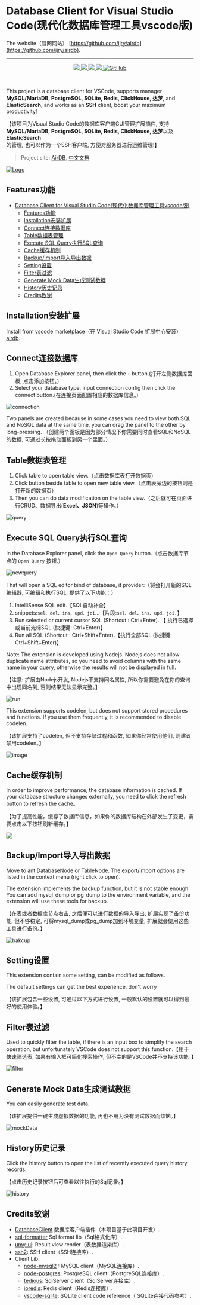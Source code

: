 # Database Client for Visual Studio Code(现代化数据库管理工具vscode版)

The website（官网网站）  [https://github.com/ijry/airdb](https://github.com/ijry/airdb).

---

<p align="center">
<a href="https://marketplace.visualstudio.com/items?itemName=jry.airdb">
    <img src="https://img.shields.io/vscode-marketplace/v/jry.airdb.png?label=vscode%20marketplace">
  </a>
  <a href="https://marketplace.visualstudio.com/items?itemName=jry">
    <img src="https://vsmarketplacebadge.apphb.com/installs-short/jry.airdb.png">
  </a>
  <a href="https://github.com/ijry/airdb">
    <img src="https://img.shields.io/github/stars/ijry/airdb?logo=github&style=flat">
  </a>
  <a href="https://marketplace.visualstudio.com/items?itemName=jry">
    <img src="https://img.shields.io/vscode-marketplace/r/jry.airdb.png">
  </a>
  <a href="https://marketplace.visualstudio.com/items?itemName=jry">
    <img alt="GitHub" src="https://img.shields.io/github/license/ijry/airdb">
  </a>
</p>
<br>

This project is a database client for VSCode, supports manager **MySQL/MariaDB, PostgreSQL, SQLite, Redis, ClickHouse, 达梦**, and **ElasticSearch**, and works as an **SSH** client, boost your maximum productivity!

【该项目为Visual Studio Code的数据库客户端GUI管理扩展插件, 支持**MySQL/MariaDB, PostgreSQL, SQLite, Redis, ClickHouse, 达梦**以及**ElasticSearch**的管理, 也可以作为一个SSH客户端, 方便对服务器进行运维管理!】

> Project site: [AirDB](https://github.com/ijry/airdb), [中文文档](README_CN.md)

[![Logo](./public/logo_dark.png)](https://airdb.lingyun.net)

## Features功能

- [Database Client for Visual Studio Code(现代化数据库管理工具vscode版)](#database-client-for-visual-studio-code现代化数据库管理工具vscode版)
  - [Features功能](#features功能)
  - [Installation安装扩展](#installation安装扩展)
  - [Connect连接数据库](#connect连接数据库)
  - [Table数据表管理](#table数据表管理)
  - [Execute SQL Query执行SQL查询](#execute-sql-query执行sql查询)
  - [Cache缓存机制](#cache缓存机制)
  - [Backup/Import导入导出数据](#backupimport导入导出数据)
  - [Setting设置](#setting设置)
  - [Filter表过滤](#filter表过滤)
  - [Generate Mock Data生成测试数据](#generate-mock-data生成测试数据)
  - [History历史记录](#history历史记录)
  - [Credits致谢](#credits致谢)

## Installation安装扩展

Install from vscode marketplace（在 Visual Studio Code 扩展中心安装） [airdb](https://marketplace.visualstudio.com/items?itemName=jry.airdb).

## Connect连接数据库

1. Open Database Explorer panel, then click the `+` button.(打开左侧数据库面板, 点击添加按钮。)
2. Select your database type, input connection config then click the connect button.(在连接页面配置相应的数据库信息。)
   

![connection](images/connection.jpg)

Two panels are created because in some cases you need to view both SQL and NoSQL data at the same time, you can drag the panel to the other by long-pressing.
（创建两个面板是因为部分情况下你需要同时查看SQL和NoSQL的数据, 可通过长按拖动面板到另一个里面。）

## Table数据表管理

1. Click table to open table view.（点击数据库表打开数据页）
2. Click button beside table to open new table view.（点击表旁边的按钮则是打开新的数据页）
3. Then you can do data modification on the table view.（之后就可在页面进行CRUD、数据导出(**Excel、JSON**)等操作。）

![query](images/QueryTable.jpg)

## Execute SQL Query执行SQL查询

In the Database Explorer panel, click the `Open Query` button.（点击数据库节点的 `Open Query` 按钮.）

![newquery](images/newquery.jpg)

That will open a SQL editor bind of database, it provider:（将会打开新的SQL编辑器, 可编辑和执行SQL, 提供了以下功能：）

1. IntelliSense SQL edit.【SQL自动补全】
2. snippets:`sel、del、ins、upd、joi`...【片段:`sel、del、ins、upd、joi.`】
3. Run selected or current cursor SQL (Shortcut : Ctrl+Enter). 【 执行已选择或当前光标SQL (快捷键: Ctrl+Enter)】
4. Run all SQL (Shortcut : Ctrl+Shift+Enter).【执行全部SQL (快捷键: Ctrl+Shift+Enter)】

Note: The extension is developed using Nodejs. Nodejs does not allow duplicate name attributes, so you need to avoid columns with the same name in your query, otherwise the results will not be displayed in full.

【注意: 扩展由Nodejs开发, Nodejs不支持同名属性, 所以你需要避免在你的查询中出现同名列, 否则结果无法显示完整。】

![run](images/run.jpg)

This extension supports codelen, but does not support stored procedures and functions. If you use them frequently, it is recommended to disable codelen.

【该扩展支持了codelen, 但不支持存储过程和函数, 如果你经常使用他们, 则建议禁用codelen。】

![image](https://user-images.githubusercontent.com/27798227/144196926-e581872e-5392-4744-a646-a644749c548c.png)

## Cache缓存机制

In order to improve performance, the database information is cached. If your database structure changes externally, you need to click the refresh button to refresh the cache。

【为了提高性能，缓存了数据库信息，如果你的数据库结构在外部发生了变更，需要点击以下按钮刷新缓存。】

![](images/1638342622208.png)

## Backup/Import导入导出数据

Move to ant DatabaseNode or TableNode. The export/import options are listed in the context menu (right click to open).

The extension implements the backup function, but it is not stable enough. You can add mysql_dump or pg_dump to the environment variable, and the extension will use these tools for backup.

【在表或者数据库节点右击, 之后便可以进行数据的导入导出; 扩展实现了备份功能, 但不够稳定, 可将mysql_dump或pg_dump加到环境变量, 扩展就会使用这些工具进行备份。】

![bakcup](images/Backup.jpg)

## Setting设置

This extension contain some setting, can be modified as follows.

The default settings can get the best experience, don't worry

【该扩展包含一些设置, 可通过以下方式进行设置, 一般默认的设置就可以得到最好的使用体验。】

## Filter表过滤

Used to quickly filter the table, if there is an input box to simplify the search operation, but unfortunately VSCode does not support this function.【用于快速筛选表, 如果有输入框可简化搜索操作, 但不幸的是VSCode并不支持该功能。】

![filter](images/filter.gif)

## Generate Mock Data生成测试数据

You can easily generate test data.

【该扩展提供一键生成虚拟数据的功能, 再也不用为没有测试数据而烦恼。】

![mockData](images/mockData.jpg)

## History历史记录

Click the history button to open the list of recently executed query history records.

【点击历史记录按钮后可查看以往执行的Sql记录。】

![history](images/history.jpg)

## Credits致谢

- [DatebaseClient](https://github.com/cweijan/vscode-database-client) 数据库客户端插件（本项目基于此项目开发）.
- [sql-formatter](https://github.com/zeroturnaround/sql-formatter) Sql format lib（Sql格式化库）.
- [umy-ui](https://github.com/u-leo/umy-ui): Result view render（表数据渲染库）.
- [ssh2](https://github.com/mscdex/ssh2): SSH client（SSH连接库）.
- Client Lib:
  - [node-mysql2](https://github.com/sidorares/node-mysql2) : MySQL client（MySQL连接库）.
  - [node-postgres](https://github.com/brianc/node-postgres): PostgreSQL client（PostgreSQL连接库）.
  - [tedious](https://github.com/tediousjs/tedious): SqlServer client（SqlServer连接库）.
  - [ioredis](https://github.com/luin/ioredis): Redis client（Redis连接库）.
  - [vscode-sqlite](https://github.com/AlexCovizzi/vscode-sqlite): SQLite client code reference（ SQLite连接代码参考）.

